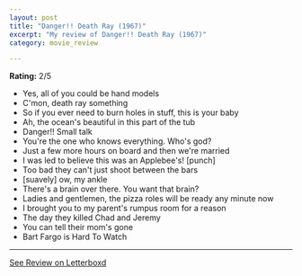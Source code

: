 ```yaml
---
layout: post
title: "Danger!! Death Ray (1967)"
excerpt: "My review of Danger!! Death Ray (1967)"
category: movie_review

---
```


**Rating:** 2/5

* Yes, all of you could be hand models
* C'mon, death ray something
* So if you ever need to burn holes in stuff, this is your baby
* Ah, the ocean's beautiful in this part of the tub
* Danger!! Small talk
* You're the one who knows everything. Who's god?
* Just a few more hours on board and then we're married
* I was led to believe this was an Applebee's! [punch]
* Too bad they can't just shoot between the bars
* [suavely] ow, my ankle
* There's a brain over there. You want that brain?
* Ladies and gentlemen, the pizza roles will be ready any minute now
* I brought you to my parent's rumpus room for a reason
* The day they killed Chad and Jeremy
* You can tell their mom's gone
* Bart Fargo is Hard To Watch

<hr>

[See Review on Letterboxd](https://boxd.it/5ydqv7)
